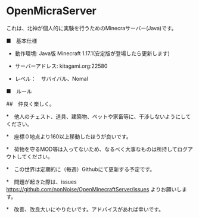 # OpenMicraServer

これは、北神が個人的に実験を行うためのMinecraサーバー(Java)です。

■　基本仕様

* 動作環境: Java版 Minecraft 1.17.1(安定版が登場したら更新します)

* サーバーアドレス: kitagami.org:22580

* レベル：　サバイバル、Nomal

■　ルール

##　仲良く楽しく。　

*　他人のチェスト、道具、建築物、ペットや家畜等に、干渉しないようにしてください。

*　座標０地点より160以上移動したほうが良いです。

*　荷物を守るMOD等は入ってないため、なるべく大事なものは所持してログアウトしてください。

*　この世界は定期的に（毎週）Githubにて更新する予定です。

*　問題が起きた際は、issues　https://github.com/nonNoise/OpenMinecraftServer/issues よりお願いします。

*　改善、改良大いにやりたいです。アドバイスがあれば幸いです。

